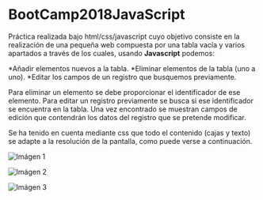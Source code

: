 <h1>BootCamp2018JavaScript</h1>

Práctica realizada bajo html/css/javascript cuyo objetivo consiste en la realización de una pequeña web compuesta por una tabla vacía y varios apartados a través de los cuales, usando **Javascript** podemos:

  *Añadir elementos nuevos a la tabla.
  *Eliminar elementos de la tabla (uno a uno).
  *Editar los campos de un registro que busquemos previamente.
  
Para eliminar un elemento se debe proporcionar el identificador de ese elemento. Para editar un registro previamente se busca si ese identificador se encuentra en la tabla. Una vez encontrado se muestran campos de edición que contendrán los datos del registro que se pretende modificar.

Se ha tenido en cuenta mediante css que todo el contenido (cajas y texto) se adapte a la resolución de la pantalla, como puede verse a continuación.

![Imágen 1](https://i.imgur.com/iAXNHV4.jpg)

![Imágen 2](https://i.imgur.com/jMlnXxH.jpg)

![Imágen 3](https://i.imgur.com/OEClAeH.jpg)
